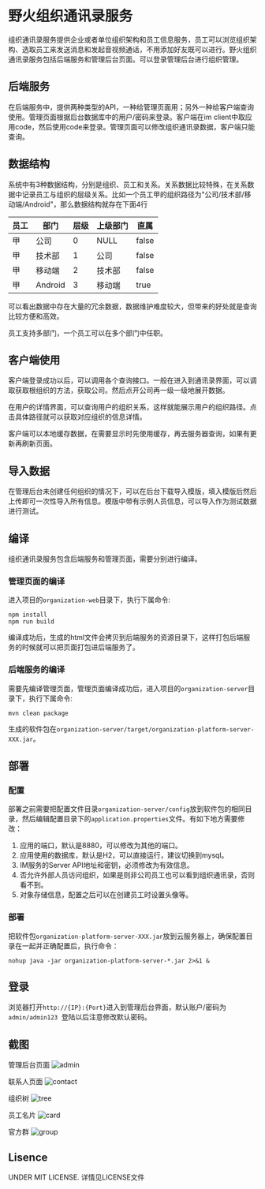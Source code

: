 # 野火组织通讯录服务
组织通讯录服务提供企业或者单位组织架构和员工信息服务，员工可以浏览组织架构、选取员工来发送消息和发起音视频通话，不用添加好友既可以进行。野火组织通讯录服务包括后端服务和管理后台页面。可以登录管理后台进行组织管理。

## 后端服务
在后端服务中，提供两种类型的API，一种给管理页面用；另外一种给客户端查询使用。管理页面根据后台数据库中的用户/密码来登录。客户端在im client中取应用code，然后使用code来登录。管理页面可以修改组织通讯录数据，客户端只能查询。

## 数据结构
系统中有3种数据结构，分别是组织、员工和关系。关系数据比较特殊，在关系数据中记录员工与组织的层级关系。比如一个员工甲的组织路径为"公司/技术部/移动端/Android"，那么数据结构就存在下面4行

|  员工   | 部门  |  层级  | 上级部门 | 直属 |
|  ----  | ----  | ----  | ---- | ---- |
| 甲  | 公司 |  0  |  NULL | false |
| 甲  | 技术部 |  1  |  公司 | false |
| 甲  | 移动端 |  2  |  技术部 | false |
| 甲  | Android |  3  |  移动端 | true |

可以看出数据中存在大量的冗余数据，数据维护难度较大，但带来的好处就是查询比较方便和高效。

员工支持多部门，一个员工可以在多个部门中任职。

## 客户端使用
客户端登录成功以后，可以调用各个查询接口。一般在进入到通讯录界面，可以调取获取根组织的方法，获取公司。然后点开公司再一级一级地展开数据。

在用户的详情界面，可以查询用户的组织关系，这样就能展示用户的组织路径。点击具体路径就可以获取对应组织的信息详情。

客户端可以本地缓存数据，在需要显示时先使用缓存，再去服务器查询，如果有更新再刷新页面。

## 导入数据
在管理后台未创建任何组织的情况下，可以在后台下载导入模版，填入模版后然后上传即可一次性导入所有信息。模版中带有示例人员信息，可以导入作为测试数据进行测试。

## 编译
组织通讯录服务包含后端服务和管理页面，需要分别进行编译。

### 管理页面的编译
进入项目的```organization-web```目录下，执行下属命令:
```
npm install
npm run build
```
编译成功后，生成的html文件会拷贝到后端服务的资源目录下，这样打包后端服务的时候就可以把页面打包进后端服务了。

### 后端服务的编译
需要先编译管理页面，管理页面编译成功后，进入项目的```organization-server```目录下，执行下属命令:
```
mvn clean package
```
生成的软件包在```organization-server/target/organization-platform-server-XXX.jar```。

## 部署
### 配置
部署之前需要把配置文件目录```organization-server/config```放到软件包的相同目录，然后编辑配置目录下的```application.properties```文件。有如下地方需要修改：
1. 应用的端口，默认是8880，可以修改为其他的端口。
2. 应用使用的数据库，默认是H2，可以直接运行，建议切换到mysql。
3. IM服务的Server API地址和密钥，必须修改为有效信息。
4. 否允许外部人员访问组织，如果是则非公司员工也可以看到组织通讯录，否则看不到。
5. 对象存储信息，配置之后可以在创建员工时设置头像等。

### 部署
把软件包```organization-platform-server-XXX.jar```放到云服务器上，确保配置目录在一起并正确配置后，执行命令：
```
nohup java -jar organization-platform-server-*.jar 2>&1 &
```

## 登录
浏览器打开```http://{IP}:{Port}```进入到管理后台界面，默认账户/密码为 ```admin/admin123```  登陆以后注意修改默认密码。

## 截图

管理后台页面
![admin](./assets/1_org_admin.png)

联系人页面
![contact](./assets/2_org_contact.png)

组织树
![tree](./assets/3_org_trees.png)

员工名片
![card](./assets/4_org_card.png)

官方群
![group](./assets/5_org_group.png)

## Lisence
UNDER MIT LICENSE. 详情见LICENSE文件
